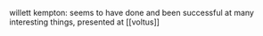 willett kempton: seems to have done and been successful at many interesting things, presented at [[voltus]]